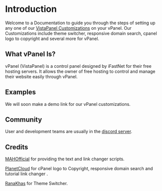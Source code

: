 # Introduction

Welcome to a Documentation to guide you through the steps of setting up any one of our [VistaPanel Customizations](https://github.com/WybeNetwork/VistaPanel-Customizations) on your vPanel. Our Customizations include theme switcher, responsive domain search, cpanel logo to copyright and several more for vPanel.

## What vPanel Is?

vPanel (VistaPanel) is a control panel designed by iFastNet for their free hosting servers. It allows the owner of free hosting to control and manage their website easily through vPanel.

## Examples

We will soon make a demo link for our vPanel customizations.

## Community
User and development teams are usually in the [discord server](https://discord.gg/zArW8kC).

## Credits
[MAHOfficial](https://github.com/mahofficial) for providing the text and link changer scripts.

[PlanetCloud](https://github.com/PlanetTheCloud) for cPanel logo to Copyright, responsive domain search and tutorial link changer .

[RanaKhas](https://github.com/ranakhas) for Theme Switcher.
